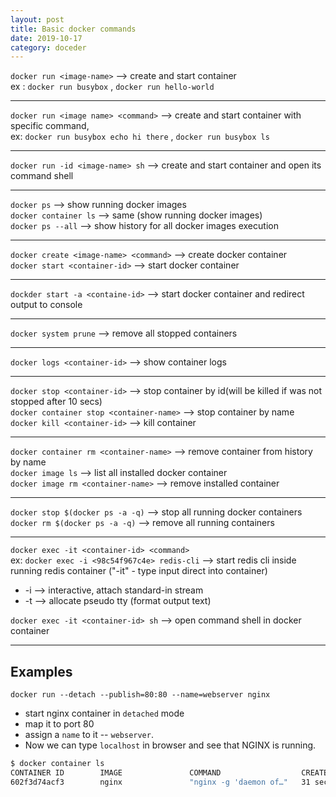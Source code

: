 ```yaml
---
layout: post
title: Basic docker commands
date: 2019-10-17
category: doceder
---  
```


`docker run <image-name>` --> create and start container  
ex : `docker run busybox` , `docker run hello-world`  

---

`docker run <image name> <command>` --> create and start container with specific command,  
ex: `docker run busybox echo hi there` , `docker run busybox ls`  

---

`docker run -id <image-name> sh` --> create and start container and open its command shell  

---
  
`docker ps`           --> show running docker images  
`docker container ls` --> same (show running docker images)  
`docker ps --all`     --> show history for all docker images execution  
  
---
  
`docker create <image-name> <command>` --> create docker container  
`docker start <container-id>`           --> start docker container  

---
  
`dockder start -a <containe-id>`        --> start docker container and redirect output to console  

---
  
`docker system prune` --> remove all stopped containers  

---
  
`docker logs <container-id>` --> show container logs  

---
  
`docker stop <container-id>`             --> stop container by id(will be killed if was not stopped after 10 secs)  
`docker container stop <container-name>` --> stop container by name  
`docker kill <container-id>`             --> kill container  

---
  
`docker container rm <container-name>` --> remove container from history by name  
`docker image ls`                      --> list all installed docker container  
`docker image rm <container-name>`     --> remove installed container  

---
  
`docker stop $(docker ps -a -q)`       --> stop all running docker containers  
`docker rm $(docker ps -a -q)`         --> remove all running containers  

---
  
`docker exec -it <container-id> <command>`  
ex: `docker exec -i <98c54f967c4e> redis-cli` --> start redis cli inside running redis container ("-it" - type input direct into container)  
+ -i --> interactive, attach standard-in stream  
+ -t --> allocate pseudo tty (format output text)  

`docker exec -it <container-id> sh` --> open command shell in docker container  

---
  
## Examples

`docker run --detach --publish=80:80 --name=webserver nginx`
+ start nginx container in `detached` mode
+ map it to port 80 
+ assign a `name` to it -- `webserver`. 
+ Now we can type `localhost` in browser and see that NGINX is running.
  
```bash
$ docker container ls
CONTAINER ID        IMAGE               COMMAND                  CREATED             STATUS              PORTS                NAMES
602f3d74acf3        nginx               "nginx -g 'daemon of…"   31 seconds ago      Up 30 seconds       0.0.0.0:80->80/tcp   webserver
```

